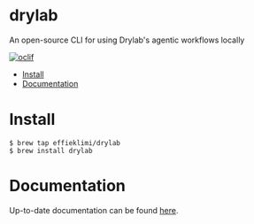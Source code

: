 drylab
=================

An open-source CLI for using Drylab's agentic workflows locally


[![oclif](https://img.shields.io/badge/cli-oclif-brightgreen.svg)](https://oclif.io)

<!-- toc -->
* [Install](#install)
* [Documentation](#documentation)
<!-- tocstop -->
# Install
<!-- install -->
```sh-session
$ brew tap effieklimi/drylab
$ brew install drylab
```
# Documentation
Up-to-date documentation can be found [here](https://drylab.gitbook.io/drylab).
